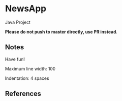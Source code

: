 # NewsApp

Java Project

**Please do not push to master directly, use PR instead.**

## Notes

Have fun!

Maximum line width: 100

Indentation: 4 spaces

## References
